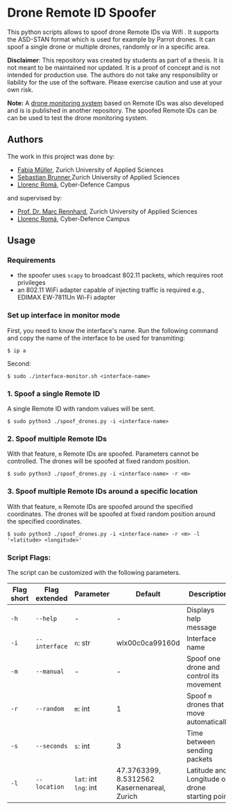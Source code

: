 # Drone Remote ID Spoofer
This python scripts allows to spoof drone Remote IDs via Wifi . It supports the ASD-STAN format which is used for example by Parrot drones. It can spoof a single drone or multiple drones, randomly or in a specific area. 

**Disclaimer**: This repository was created by students as part of a thesis. It is not meant to be maintained nor updated. It is a proof of concept and is not intended for production use. The authors do not take any responsibility or liability for the use of the software. Please exercise caution and use at your own risk.

**Note:** A [drone monitoring system](https://github.com/cyber-defence-campus/RemoteIDReceiver) based on Remote IDs was also developed and is is published in another repository. The spoofed Remote IDs can be  can be used to test the drone monitoring system.

## Authors
The work in this project was  done by:
- [Fabia Müller](https://github.com/alessmlr), Zurich University of Applied Sciences
- [Sebastian Brunner](https://github.com/Wernerson),Zurich University of Applied Sciences
- [Llorenç Romá](https://github.com/llorencroma),  Cyber-Defence Campus

and supervised by:
- [Prof. Dr. Marc Rennhard](https://github.com/rennhard),  Zurich University of Applied Sciences
- [Llorenç Romá](https://github.com/llorencroma),  Cyber-Defence Campus

## Usage
### Requirements
- the spoofer uses `scapy` to broadcast 802.11 packets, which requires root privileges
- an 802.11 WiFi adapter capable of injecting traffic is required e.g., EDIMAX EW-7811Un Wi-Fi adapter

### Set up interface in monitor mode
First, you need to know the interface's name. Run the following command and copy the name of the interface to be used for transmiting:

`$ ip a` 

Second: 

`$ sudo ./interface-monitor.sh <interface-name>`

### 1. Spoof a single Remote ID
A single Remote ID with random values will be sent.

`$ sudo python3 ./spoof_drones.py -i <interface-name> `

### 2. Spoof multiple Remote IDs
With that feature, `m` Remote IDs are spoofed. Parameters cannot be controlled. The drones will be spoofed at fixed random position.

`$ sudo python3 ./spoof_drones.py -i <interface-name> -r <m>`

### 3. Spoof multiple Remote IDs around a specific location
With that feature, `m` Remote IDs are spoofed around the specified coordinates. The drones will be spoofed at fixed random position around the specified coordinates.

`$ sudo python3 ./spoof_drones.py -i <interface-name> -r <m> -l '<latitude> <longitude>'`



### Script Flags:

The script can be customized with the following parameters.

| Flag short | Flag extended | Parameter                  | Default                                           | Description                                    |
|------------|---------------|----------------------------|---------------------------------------------------|------------------------------------------------|
| `-h`       | `--help`      | -                          | -                                                 | Displays help message                          |
| `-i`       | `--interface` | `n`: str                   | wlx00c0ca99160d                                   | Interface name                                 |
| `-m`       | `--manual`    | -                          | -                                                 | Spoof one drone and control its movement       |
| `-r`       | `--random`    | `m`: int                   | 1                                                 | Spoof `m` drones that move automatically       |
| `-s`       | `--seconds`   | `s`: int                   | 3                                                 | Time between sending packets                   |
| `-l`       | `--location`  | `lat`: int <br> `lng`: int | 47.3763399, 8.5312562 <br/> Kasernenareal, Zurich | Latitude and Longitude of drone starting point |

